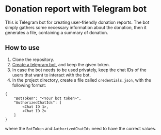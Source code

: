 # Donation report with Telegram bot

This is Telegram bot for creating user-friendly donation reports. The bot simply gathers some necessary information about the donation, then it generates a file, containing a summary of donation.

## How to use
1. Clone the repository.
2. [Create a telegram bot](https://core.telegram.org/bots#3-how-do-i-create-a-bot), and keep the given token.
3. In case the bot needs to be used privately, keep the chat IDs of the users that want to interact with the bot.
4. In the project directory, create a file called `credentials.json`, with the following format:
```
{
	"BotToken": "<Your bot token>",
	"AuthorizedChatIds": [
		<Chat ID 1>,
		<Chat ID 2>
	]
}
```
where the `BotToken` and `AuthorizedChatIds` need to have the correct values.
